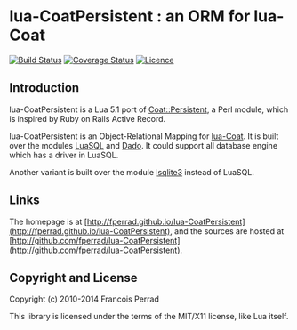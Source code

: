 
lua-CoatPersistent : an ORM for lua-Coat
========================================

[![Build Status](https://travis-ci.org/fperrad/lua-CoatPersistent.png)](https://travis-ci.org/fperrad/lua-CoatPersistent)
[![Coverage Status](https://coveralls.io/repos/fperrad/lua-CoatPersistent/badge.png?branch=master)](https://coveralls.io/r/fperrad/lua-CoatPersistent?branch=master)
[![Licence](http://img.shields.io/badge/Licence-MIT-brightgreen.svg)](COPYRIGHT)

Introduction
------------

lua-CoatPersistent is a Lua 5.1 port of [Coat::Persistent](http://search.cpan.org/~sukria/Coat-Persistent),
a Perl module, which is inspired by Ruby on Rails Active Record.

lua-CoatPersistent is an Object-Relational Mapping for [lua-Coat](http://fperrad.github.io/lua-CoatPersistent).
It is built over the modules [LuaSQL](http://www.keplerproject.org/luasql)
and [Dado](http://www.ccpa.puc-rio.br/software/dado).
It could support all database engine which has a driver in LuaSQL.

Another variant is built over the module [lsqlite3](http://lua.sqlite.org/)
instead of LuaSQL.

Links
-----

The homepage is at [http://fperrad.github.io/lua-CoatPersistent](http://fperrad.github.io/lua-CoatPersistent),
and the sources are hosted at [http://github.com/fperrad/lua-CoatPersistent](http://github.com/fperrad/lua-CoatPersistent).

Copyright and License
---------------------

Copyright (c) 2010-2014 Francois Perrad

This library is licensed under the terms of the MIT/X11 license, like Lua itself.

